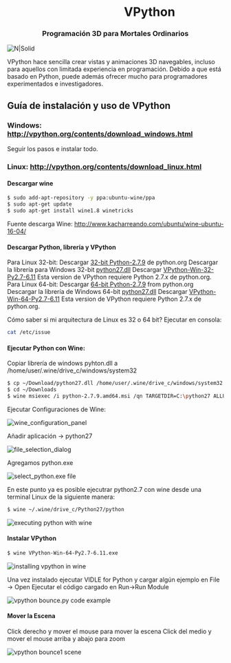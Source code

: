 # &nbsp;&nbsp;&nbsp;&nbsp;&nbsp;&nbsp;&nbsp;&nbsp;&nbsp;&nbsp;&nbsp;&nbsp;&nbsp;&nbsp;&nbsp;&nbsp;&nbsp;&nbsp;&nbsp;&nbsp;&nbsp;&nbsp;&nbsp;&nbsp;&nbsp;&nbsp;&nbsp;&nbsp;&nbsp;&nbsp;&nbsp;&nbsp;&nbsp;&nbsp;&nbsp;&nbsp;&nbsp;&nbsp;&nbsp;&nbsp;  VPython

### &nbsp;&nbsp;&nbsp;&nbsp;&nbsp;&nbsp;&nbsp;&nbsp;&nbsp;&nbsp;&nbsp;&nbsp;&nbsp;&nbsp;&nbsp;&nbsp;&nbsp;&nbsp;&nbsp;&nbsp; Programación 3D para Mortales Ordinarios

![N|Solid](https://6aeea8a9-a-62cb3a1a-s-sites.googlegroups.com/site/archelangelo/teaching/tipsonwritingvpythonsimulatingprograms/solar-system.jpg?attachauth=ANoY7crT82eCMtZEbdhrjRF_UNQKNHmybkWAmxCP5kKYnP0yWa_aTlE0D18FX94OZh2OkSncr3zsk8lbYet9pklNjxG-f-evjETSxhgDw0Mz2CYUldmxChHYxUEKSGghaxujFJ3PI_4491lL-Xh2VvnjlcHLZ9C7CCLmzIxvKp4exz4heaGnCyRbJOvvCRlNFkqChxGlZsdL7acr3pRvkPA_aNf2VgW6_b02ZZtSsG4W3x6zRCz6Ubl9S07xziN2SBo4GP3q1Of2I_RhwuGR06s3Te_wUhzN_w%3D%3D&attredirects=0)

VPython hace sencilla crear vistas y animaciones 3D navegables, incluso para aquellos con limitada experiencia en programación. Debido a que está basado en Python, puede además ofrecer mucho para programadores experimentados e investigadores.

## Guía de instalación y uso de VPython
### Windows: http://vpython.org/contents/download_windows.html

Seguir los pasos e instalar todo.

### Linux: http://vpython.org/contents/download_linux.html

#### Descargar wine 

```sh
$ sudo add-apt-repository -y ppa:ubuntu-wine/ppa
$ sudo apt-get update
$ sudo apt-get install wine1.8 winetricks
```
Fuente descarga Wine: http://www.kacharreando.com/ubuntu/wine-ubuntu-16-04/

#### Descargar Python, librería y VPython
Para Linux 32-bit:
   Descargar [32-bit Python-2.7.9](http://www.python.org/ftp/python/2.7.9/python-2.7.9.msi) de python.org
   Descargar la librería para Windows 32-bit [python27.dll](http://vpython.org/contents/download/dll32/python27.dll)
   Descargar [VPython-Win-32-Py2.7-6.11](http://sourceforge.net/projects/vpythonwx/files/6.11-release/VPython-Win-32-Py2.7-6.11.exe/download)
	  Esta version de VPython requiere Python 2.7.x de python.org.
Para Linux 64-bit:
   Descargar [64-bit Python-2.7.9](http://python.org/ftp/python/2.7.9/python-2.7.9.amd64.msi) from python.org
   Descargar la librería de Windows 64-bit [python27.dll](http://vpython.org/contents/download/dll64/python27.dll)
   Descargar [VPython-Win-64-Py2.7-6.11](http://sourceforge.net/projects/vpythonwx/files/6.11-release/VPython-Win-64-Py2.7-6.11.exe/download)
	  Esta version de VPython requiere Python 2.7.x de python.org.

Cómo saber si mi arquitectura de Linux es 32 o 64 bit?
Ejecutar en consola:
```sh
cat /etc/issue
```

#### Ejecutar Python con Wine:

Copiar librería de windows pyhton.dll a /home/user/.wine/drive_c/windows/system32
```sh
$ cp ~/Download/python27.dll /home/user/.wine/drive_c/windows/system32
$ cd ~/Downloads
$ wine msiexec /i python-2.7.9.amd64.msi /qn TARGETDIR=C:\python27 ALLUSERS=1
```

Ejecutar Configuraciones de Wine:

![wine_configuration_panel](http://i.imgur.com/W7YCahZ.png)

Añadir aplicación -> python27

![file_selection_dialog](http://i.imgur.com/HPlsRnn.png)

Agregamos python.exe

![select_python.exe file](http://i.imgur.com/fd12Ub5.png)

En este punto ya es posible ejecutrar python2.7 con wine desde una terminal Linux de la siguiente manera:

```sh
$ wine ~/.wine/drive_c/Python27/python
```

![executing python with wine](http://i.imgur.com/c7X4ueg.png)

#### Instalar VPython

```sh
$ wine VPython-Win-64-Py2.7-6.11.exe
```

![installing vpython in wine](http://i.imgur.com/ACT1HoP.png)

Una vez instalado ejecutar VIDLE for Python y cargar algún ejemplo en File -> Open
Ejecutar el código cargado en Run->Run Module

![vpython bounce.py code example](http://i.imgur.com/xTN9gGO.png)

#### Mover la Escena

Click derecho y mover el mouse para mover la escena
Click del medio y mover el mouse arriba y abajo para zoom

![vpython bounce1 scene](http://i.imgur.com/8YZ6Gpi.png)

